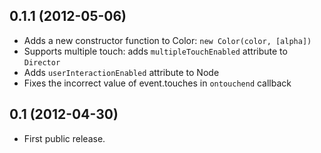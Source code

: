 ## 0.1.1 (2012-05-06)

- Adds a new constructor function to Color: `new Color(color, [alpha])` 
- Supports multiple touch: adds `multipleTouchEnabled` attribute to `Director` 
- Adds `userInteractionEnabled` attribute to Node
- Fixes the incorrect value of event.touches in `ontouchend` callback

## 0.1 (2012-04-30)

- First public release.
